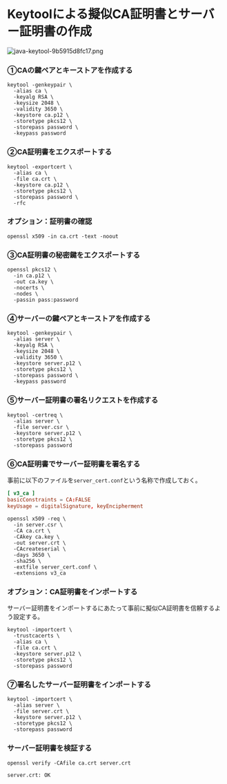 # Keytoolによる擬似CA証明書とサーバー証明書の作成

![java-keytool-9b5915d8fc17.png](https://programacho.blob.core.windows.net/images/java-keytool-9b5915d8fc17.png)

### ①CAの鍵ペアとキーストアを作成する
```shell
keytool -genkeypair \
  -alias ca \
  -keyalg RSA \
  -keysize 2048 \
  -validity 3650 \
  -keystore ca.p12 \
  -storetype pkcs12 \
  -storepass password \
  -keypass password
```

### ②CA証明書をエクスポートする
```shell
keytool -exportcert \
  -alias ca \
  -file ca.crt \
  -keystore ca.p12 \
  -storetype pkcs12 \
  -storepass password \
  -rfc
```

### オプション：証明書の確認
```shell
openssl x509 -in ca.crt -text -noout
```

### ③CA証明書の秘密鍵をエクスポートする
```shell
openssl pkcs12 \
  -in ca.p12 \
  -out ca.key \
  -nocerts \
  -nodes \
  -passin pass:password
```

### ④サーバーの鍵ペアとキーストアを作成する
```shell
keytool -genkeypair \
  -alias server \
  -keyalg RSA \
  -keysize 2048 \
  -validity 3650 \
  -keystore server.p12 \
  -storetype pkcs12 \
  -storepass password \
  -keypass password
```

### ⑤サーバー証明書の署名リクエストを作成する
```shell
keytool -certreq \
  -alias server \
  -file server.csr \
  -keystore server.p12 \
  -storetype pkcs12 \
  -storepass password
```

### ⑥CA証明書でサーバー証明書を署名する
事前に以下のファイルを`server_cert.conf`という名称で作成しておく。
```conf
[ v3_ca ]
basicConstraints = CA:FALSE
keyUsage = digitalSignature, keyEncipherment
```

```shell
openssl x509 -req \
  -in server.csr \
  -CA ca.crt \
  -CAkey ca.key \
  -out server.crt \
  -CAcreateserial \
  -days 3650 \
  -sha256 \
  -extfile server_cert.conf \
  -extensions v3_ca
```

### オプション：CA証明書をインポートする
サーバー証明書をインポートするにあたって事前に擬似CA証明書を信頼するよう設定する。

```shell
keytool -importcert \
  -trustcacerts \
  -alias ca \
  -file ca.crt \
  -keystore server.p12 \
  -storetype pkcs12 \
  -storepass password
```

### ⑦署名したサーバー証明書をインポートする
```shell
keytool -importcert \
  -alias server \
  -file server.crt \
  -keystore server.p12 \
  -storetype pkcs12 \
  -storepass password
```

### サーバー証明書を検証する
```shell
openssl verify -CAfile ca.crt server.crt

server.crt: OK
```
